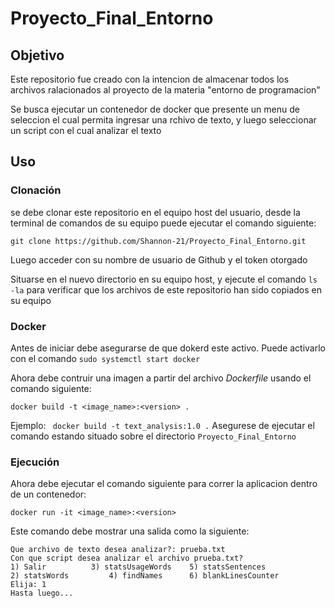 # Proyecto_Final_Entorno
## Objetivo

Este repositorio fue creado con la intencion de almacenar todos los archivos ralacionados al proyecto de la materia "entorno de programacion"

Se busca ejecutar un contenedor de docker que presente un menu de seleccion el cual permita ingresar una rchivo de texto, y luego seleccionar un script con el cual analizar el texto

## Uso

### Clonación
se debe clonar este repositorio en el equipo host del usuario, desde la terminal de comandos de su equipo puede ejecutar el comando siguiente:

```git clone https://github.com/Shannon-21/Proyecto_Final_Entorno.git```

Luego acceder con su nombre de usuario de Github y el token otorgado

Situarse en el nuevo directorio en su equipo host, y ejecute el comando ```ls -la``` para verificar que los archivos de este repositorio han sido copiados en su equipo

### Docker
Antes de iniciar debe asegurarse de que dokerd este activo. Puede activarlo con el comando ```sudo systemctl start docker```

Ahora debe contruir una imagen a partir del archivo *Dockerfile* usando el comando siguiente:

```docker build -t <image_name>:<version> .```

Ejemplo: ``` docker build -t text_analysis:1.0 .```
Asegurese de ejecutar el comando estando situado sobre el directorio ```Proyecto_Final_Entorno```

### Ejecución
Ahora debe ejecutar el comando siguiente para correr la aplicacion dentro de un contenedor:

```docker run -it <image_name>:<version>```

Este comando debe mostrar una salida como la siguiente:

```
Que archivo de texto desea analizar?: prueba.txt
Con que script desea analizar el archivo prueba.txt?
1) Salir	      3) statsUsageWords    5) statsSentences
2) statsWords	      4) findNames	    6) blankLinesCounter
Elija: 1
Hasta luego...
```

